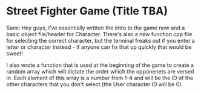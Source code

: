 # Street Fighter Game (Title TBA)

Sami:
Hey guys, I've essentially written the intro to the game now and a basic object file/header for Character.
There's also a new function cpp file for selecting the correct character, but the terminal freaks out if you enter a letter or character instead - if anyone can fix that up quickly that would be sweet!

I also wrote a function that is used at the beginning of the game to create a random array which will dictate the order which the opponenets are versed in. Each element of this array is a number from 1-4 and will be the ID of the other characters that you don't select (the User character ID will be 0).
